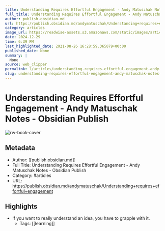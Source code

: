 ```yaml
---
title: Understanding Requires Effortful Engagement - Andy Matuschak Notes - Obsidian Publish
full_title: Understanding Requires Effortful Engagement - Andy Matuschak Notes - Obsidian Publish
author: publish.obsidian.md
url: https://publish.obsidian.md/andymatuschak/Understanding+requires+effortful+engagement
category: articles
image_url: https://readwise-assets.s3.amazonaws.com/static/images/article2.74d541386bbf.png
date: 2024-12-29
time: 6:39 PM
last_highlighted_date: 2021-08-26 16:28:59.365079+00:00
published_date: None
summary: |
  None
source: web_clipper
permalink: l/articles/understanding-requires-effortful-engagement-andy-matuschak-notes-obsidian-publish
slug: understanding-requires-effortful-engagement-andy-matuschak-notes-obsidian-publish
---
```

# Understanding Requires Effortful Engagement - Andy Matuschak Notes - Obsidian Publish

![rw-book-cover](https://readwise-assets.s3.amazonaws.com/static/images/article2.74d541386bbf.png)

## Metadata
- Author: [[publish.obsidian.md]]
- Full Title: Understanding Requires Effortful Engagement - Andy Matuschak Notes - Obsidian Publish
- Category: #articles
- URL: https://publish.obsidian.md/andymatuschak/Understanding+requires+effortful+engagement

## Highlights
- If you want to really understand an idea, you have to grapple with it.
    - Tags: [[learning]] 



